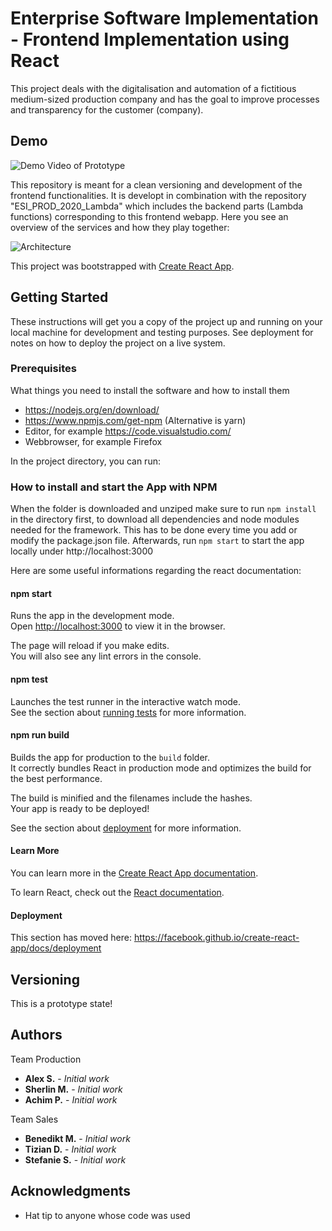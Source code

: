 # Enterprise Software Implementation - Frontend Implementation using React

This project deals with the digitalisation and automation of a fictitious medium-sized production company and has the goal to improve processes and transparency for the customer (company).

## Demo
![Demo Video of Prototype](demo/ReactApp_ESI_GIF_2020.gif)

This repository is meant for a clean versioning and development of the frontend functionalities. It is developt in combination with the repository "ESI_PROD_2020_Lambda" which includes the backend parts (Lambda functions) corresponding to this frontend webapp.
Here you see an overview of the services and how they play together:

![Architecture](demo/Service_Architecture_ESI_2020.PNG)

This project was bootstrapped with [Create React App](https://github.com/facebook/create-react-app).

## Getting Started

These instructions will get you a copy of the project up and running on your local machine for development and testing purposes. See deployment for notes on how to deploy the project on a live system.

### Prerequisites

What things you need to install the software and how to install them
- https://nodejs.org/en/download/
- https://www.npmjs.com/get-npm (Alternative is yarn)
- Editor, for example https://code.visualstudio.com/
- Webbrowser, for example Firefox

In the project directory, you can run:

### How to install and start the App with NPM
When the folder is downloaded and unziped make sure to run `npm install` in the directory first, to download all dependencies and node modules needed for the framework. This has to be done every time you add or modify the package.json file.
Afterwards, run `npm start` to start the app locally under http://localhost:3000

Here are some useful informations regarding the react documentation:

#### npm start

Runs the app in the development mode.<br />
Open [http://localhost:3000](http://localhost:3000) to view it in the browser.

The page will reload if you make edits.<br />
You will also see any lint errors in the console.

#### npm test

Launches the test runner in the interactive watch mode.<br />
See the section about [running tests](https://facebook.github.io/create-react-app/docs/running-tests) for more information.

#### npm run build

Builds the app for production to the `build` folder.<br />
It correctly bundles React in production mode and optimizes the build for the best performance.

The build is minified and the filenames include the hashes.<br />
Your app is ready to be deployed!

See the section about [deployment](https://facebook.github.io/create-react-app/docs/deployment) for more information.

#### Learn More

You can learn more in the [Create React App documentation](https://facebook.github.io/create-react-app/docs/getting-started).

To learn React, check out the [React documentation](https://reactjs.org/).

#### Deployment

This section has moved here: https://facebook.github.io/create-react-app/docs/deployment

## Versioning

This is a prototype state!

## Authors

Team Production
* **Alex S.** - *Initial work*
* **Sherlin M.** - *Initial work*
* **Achim P.** - *Initial work*

Team Sales
* **Benedikt M.** - *Initial work*
* **Tizian D.** - *Initial work*
* **Stefanie S.** - *Initial work*

## Acknowledgments

* Hat tip to anyone whose code was used
